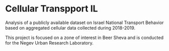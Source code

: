# Cellular Transpport IL
Analysis of a publicly available dataset on Israel National Transport Behavior based on aggregated cellular data collected during 2018-2019.

This project is focused on a zone of interest in Beer Sheva and is conducted for the Negev Urban Research Laboratory.
